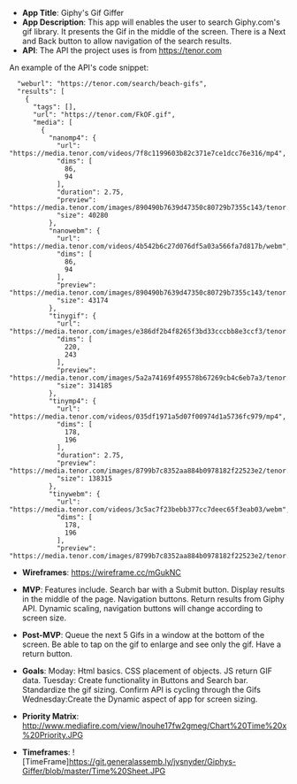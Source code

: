 - **App Title**:
Giphy's Gif Giffer
- **App Description**:
This app will enables the user to search  Giphy.com's gif library.  It presents the Gif in the middle of the screen.  There is a Next and Back button to allow navigation of the search results. 
- **API**:
The API the project uses is from https://tenor.com 
 


An example of the API's code snippet:
```{
  "weburl": "https://tenor.com/search/beach-gifs",
  "results": [
    {
      "tags": [],
      "url": "https://tenor.com/FkOF.gif",
      "media": [
        {
          "nanomp4": {
            "url": "https://media.tenor.com/videos/7f8c1199603b82c371e7ce1dcc76e316/mp4",
            "dims": [
              86,
              94
            ],
            "duration": 2.75,
            "preview": "https://media.tenor.com/images/890490b7639d47350c80729b7355c143/tenor.png",
            "size": 40280
          },
          "nanowebm": {
            "url": "https://media.tenor.com/videos/4b542b6c27d076df5a03a566fa7d817b/webm",
            "dims": [
              86,
              94
            ],
            "preview": "https://media.tenor.com/images/890490b7639d47350c80729b7355c143/tenor.png",
            "size": 43174
          },
          "tinygif": {
            "url": "https://media.tenor.com/images/e386df2b4f8265f3bd33cccbb8e3ccf3/tenor.gif",
            "dims": [
              220,
              243
            ],
            "preview": "https://media.tenor.com/images/5a2a74169f495578b67269cb4c6eb7a3/tenor.gif",
            "size": 314185
          },
          "tinymp4": {
            "url": "https://media.tenor.com/videos/035df1971a5d07f00974d1a5736fc979/mp4",
            "dims": [
              178,
              196
            ],
            "duration": 2.75,
            "preview": "https://media.tenor.com/images/8799b7c8352aa884b0978182f22523e2/tenor.png",
            "size": 138315
          },
          "tinywebm": {
            "url": "https://media.tenor.com/videos/3c5ac7f23bebb377cc7deec65f3eab03/webm",
            "dims": [
              178,
              196
            ],
            "preview": "https://media.tenor.com/images/8799b7c8352aa884b0978182f22523e2/tenor.png",    
```

- **Wireframes**:
https://wireframe.cc/mGukNC


- **MVP**: 
Features include.  Search bar with a Submit button.  Display results in the middle of the page.  Navigation buttons.  Return results from Giphy API. Dynamic scaling, navigation buttons will change according to screen size.
- **Post-MVP**:
Queue the next 5 Gifs in a window at the bottom of the screen.  Be able to tap on the gif to enlarge and see only the gif.  Have a return button.
- **Goals**: 
Moday: Html basics.  CSS placement of objects.  JS return GIF data.
Tuesday: Create functionality in Buttons and Search bar.  Standardize the gif sizing. Confirm API is cycling through the Gifs 
Wednesday:Create the Dynamic aspect of app for screen sizing. 

- **Priority Matrix**:
http://www.mediafire.com/view/lnouhe17fw2gmeg/Chart%20Time%20x%20Priority.JPG
- **Timeframes**: 
![TimeFrame]https://git.generalassemb.ly/jvsnyder/Giphys-Giffer/blob/master/Time%20Sheet.JPG

